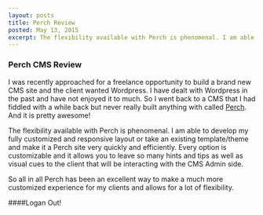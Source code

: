 ```yaml
---
layout: posts
title: Perch Review
posted: May 13, 2015
excerpt: The flexibility available with Perch is phenomenal. I am able to develop my fully customized and responsive layout or take an existing template/theme and make it a Perch site very quickly and efficiently.
---
```

### Perch CMS Review

I was recently approached for a freelance opportunity to build a brand new CMS site and the 
client wanted Wordpress. I have dealt with Wordpress in the past and have not enjoyed it to 
much. So I went back to a CMS that I had fiddled with a while back but never really built anything
with called [Perch](http://grabaperch.com/). And it is pretty awesome!

The flexibility available with Perch is phenomenal. I am able to develop my fully customized and
responsive layout or take an existing template/theme and make it a Perch site very quickly and 
efficiently. Every option is customizable and it allows you to leave so many hints and tips as well
as visual cues to the client that will be interacting with the CMS Admin side. 

So all in all Perch has been an excellent way to make a much more customized experience for my
clients and allows for a lot of flexibility.

####Logan Out!
